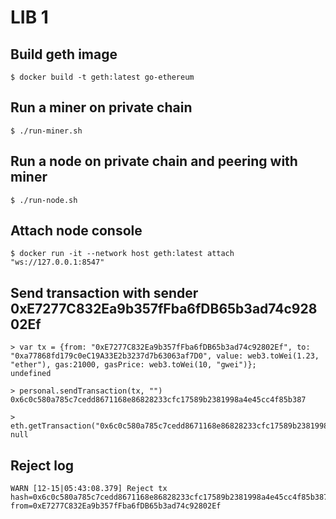 # LIB 1

## Build geth image
```
$ docker build -t geth:latest go-ethereum
```
## Run a miner on private chain
```
$ ./run-miner.sh
```

## Run a node on private chain and peering with miner
```
$ ./run-node.sh
```

## Attach node console
```
$ docker run -it --network host geth:latest attach "ws://127.0.0.1:8547"
```

## Send transaction with sender 0xE7277C832Ea9b357fFba6fDB65b3ad74c92802Ef
```
> var tx = {from: "0xE7277C832Ea9b357fFba6fDB65b3ad74c92802Ef", to: "0xa77868fd179c0eC19A33E2b3237d7b63063af7D0", value: web3.toWei(1.23, "ether"), gas:21000, gasPrice: web3.toWei(10, "gwei")};
undefined

> personal.sendTransaction(tx, "")
0x6c0c580a785c7cedd8671168e86828233cfc17589b2381998a4e45cc4f85b387

> eth.getTransaction("0x6c0c580a785c7cedd8671168e86828233cfc17589b2381998a4e45cc4f85b387")
null
```

## Reject log
```
WARN [12-15|05:43:08.379] Reject tx                                hash=0x6c0c580a785c7cedd8671168e86828233cfc17589b2381998a4e45cc4f85b387 from=0xE7277C832Ea9b357fFba6fDB65b3ad74c92802Ef
```
